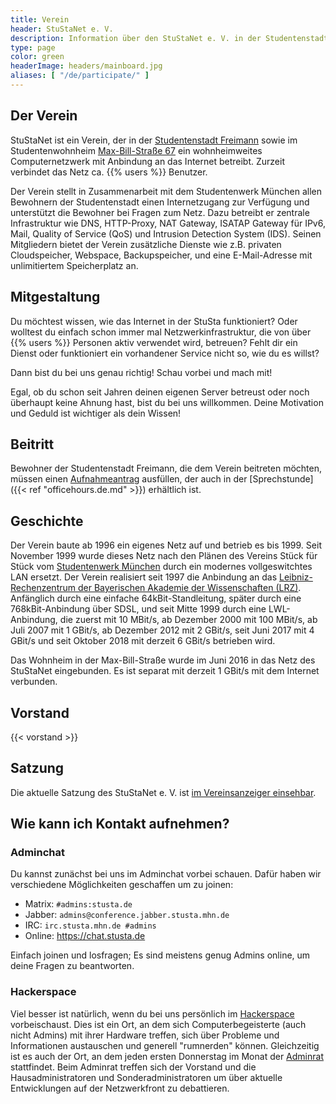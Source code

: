 ```yaml
---
title: Verein
header: StuStaNet e. V.
description: Information über den StuStaNet e. V. in der Studentenstadt Freimann, München
type: page
color: green
headerImage: headers/mainboard.jpg
aliases: [ "/de/participate/" ]
---
```


## Der Verein
StuStaNet ist ein Verein, der in der [Studentenstadt Freimann](https://stusta.de/) sowie im Studentenwohnheim [Max-Bill-Straße 67](https://max-bill.de/) ein wohnheimweites Computernetzwerk mit Anbindung an das Internet betreibt. Zurzeit verbindet das Netz ca. {{% users %}} Benutzer.

Der Verein stellt in Zusammenarbeit mit dem Studentenwerk München allen Bewohnern der Studentenstadt einen Internetzugang zur Verfügung und unterstützt die Bewohner bei Fragen zum Netz. Dazu betreibt er zentrale Infrastruktur wie DNS, HTTP-Proxy, NAT Gateway, ISATAP Gateway für IPv6, Mail, Quality of Service (QoS) und Intrusion Detection System (IDS). Seinen Mitgliedern bietet der Verein zusätzliche Dienste wie z.B. privaten Cloudspeicher, Webspace, Backupspeicher, und eine E-Mail-Adresse mit unlimitiertem Speicherplatz an.


## Mitgestaltung
Du möchtest wissen, wie das Internet in der StuSta funktioniert?
Oder wolltest du einfach schon immer mal Netzwerkinfrastruktur, die von über {{% users %}} Personen aktiv verwendet wird, betreuen?
Fehlt dir ein Dienst oder funktioniert ein vorhandener Service nicht so, wie du es willst?

Dann bist du bei uns genau richtig! Schau vorbei und mach mit!

Egal, ob du schon seit Jahren deinen eigenen Server betreust oder noch überhaupt keine Ahnung hast, bist du bei uns willkommen. Deine Motivation und Geduld ist wichtiger als dein Wissen!


## Beitritt
Bewohner der Studentenstadt Freimann, die dem Verein beitreten möchten, müssen einen [Aufnahmeantrag](https://reg.stustanet.de/) ausfüllen, der auch in der [Sprechstunde]({{< ref "officehours.de.md" >}}) erhältlich ist.


## Geschichte
Der Verein baute ab 1996 ein eigenes Netz auf und betrieb es bis 1999. Seit November 1999 wurde dieses Netz nach den Plänen des Vereins Stück für Stück vom [Studentenwerk München](https://www.studentenwerk-muenchen.de/) durch ein modernes vollgeswitchtes LAN ersetzt. Der Verein realisiert seit 1997 die Anbindung an das [Leibniz-Rechenzentrum der Bayerischen Akademie der Wissenschaften (LRZ)](https://www.lrz.de/). Anfänglich durch eine einfache 64kBit-Standleitung, später durch eine 768kBit-Anbindung über SDSL, und seit Mitte 1999 durch eine LWL-Anbindung, die zuerst mit 10 MBit/s, ab Dezember 2000 mit 100 MBit/s, ab Juli 2007 mit 1 GBit/s, ab Dezember 2012 mit 2 GBit/s, seit Juni 2017 mit 4 GBit/s und seit Oktober 2018 mit derzeit 6 GBit/s betrieben wird.

Das Wohnheim in der Max-Bill-Straße wurde im Juni 2016 in das Netz des StuStaNet eingebunden. Es ist separat mit derzeit 1 GBit/s mit dem Internet verbunden.


## Vorstand
{{< vorstand >}}


## Satzung
Die aktuelle Satzung des StuStaNet e. V. ist [im Vereinsanzeiger einsehbar](https://vereinsanzeiger.stustanet.de/satzung.pdf).


## Wie kann ich Kontakt aufnehmen?
### Adminchat

Du kannst zunächst bei uns im Adminchat vorbei schauen.
Dafür haben wir verschiedene Möglichkeiten geschaffen um zu joinen:

* Matrix: `#admins:stusta.de`
* Jabber: `admins@conference.jabber.stusta.mhn.de`
* IRC: `irc.stusta.mhn.de #admins`
* Online: https://chat.stusta.de

Einfach joinen und losfragen; Es sind meistens genug Admins online, um deine Fragen zu beantworten.

### Hackerspace
Viel besser ist natürlich, wenn du bei uns persönlich im [Hackerspace](https://wiki.stusta.de/Hackerspace) vorbeischaust.
Dies ist ein Ort, an dem sich Computerbegeisterte (auch nicht Admins) mit ihrer Hardware treffen, sich über Probleme und Informationen austauschen und generell "rumnerden" können.
Gleichzeitig ist es auch der Ort, an dem jeden ersten Donnerstag im Monat der [Adminrat](https://wiki.stusta.de/Adminrat) stattfindet.
Beim Adminrat treffen sich der Vorstand und die Hausadministratoren und Sonderadministratoren um über aktuelle Entwicklungen auf der Netzwerkfront zu debattieren.
